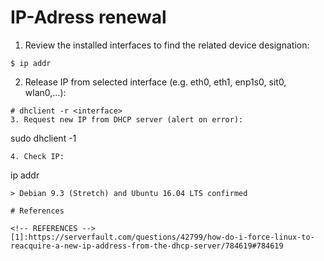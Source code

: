 # IP-Adress renewal

1. Review the installed interfaces to find the related device designation:
```
$ ip addr
```
2. Release IP from selected interface (e.g. eth0, eth1, enp1s0, sit0, wlan0,...):
```
# dhclient -r <interface>
3. Request new IP from DHCP server (alert on error):
```
sudo dhclient -1 <interface>
```
4. Check IP:
```
ip addr
```
> Debian 9.3 (Stretch) and Ubuntu 16.04 LTS confirmed

# References

<!-- REFERENCES -->
[1]:https://serverfault.com/questions/42799/how-do-i-force-linux-to-reacquire-a-new-ip-address-from-the-dhcp-server/784619#784619

